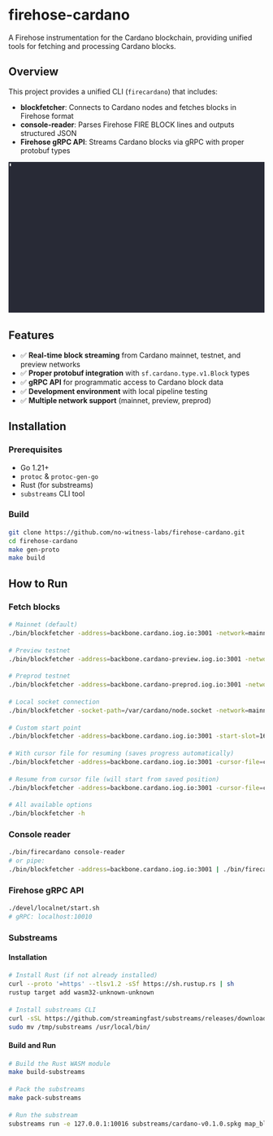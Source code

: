 # firehose-cardano

A Firehose instrumentation for the Cardano blockchain, providing unified tools for fetching and processing Cardano blocks.



## Overview

This project provides a unified CLI (`firecardano`) that includes:

- **blockfetcher**: Connects to Cardano nodes and fetches blocks in Firehose format
- **console-reader**: Parses Firehose FIRE BLOCK lines and outputs structured JSON
- **Firehose gRPC API**: Streams Cardano blocks via gRPC with proper protobuf types

![firehose-cardano.gif](/docs/images/firehose-cardano.gif)
## Features

- ✅ **Real-time block streaming** from Cardano mainnet, testnet, and preview networks
- ✅ **Proper protobuf integration** with `sf.cardano.type.v1.Block` types
- ✅ **gRPC API** for programmatic access to Cardano block data
- ✅ **Development environment** with local pipeline testing
- ✅ **Multiple network support** (mainnet, preview, preprod)

## Installation

### Prerequisites
- Go 1.21+
- `protoc` & `protoc-gen-go`
- Rust (for substreams)
- `substreams` CLI tool

### Build
```bash
git clone https://github.com/no-witness-labs/firehose-cardano.git
cd firehose-cardano
make gen-proto
make build
```

## How to Run

### Fetch blocks
```bash
# Mainnet (default)
./bin/blockfetcher -address=backbone.cardano.iog.io:3001 -network=mainnet

# Preview testnet
./bin/blockfetcher -address=backbone.cardano-preview.iog.io:3001 -network=preview -network-magic=2

# Preprod testnet
./bin/blockfetcher -address=backbone.cardano-preprod.iog.io:3001 -network=preprod -network-magic=1

# Local socket connection
./bin/blockfetcher -socket-path=/var/cardano/node.socket -network=mainnet

# Custom start point
./bin/blockfetcher -address=backbone.cardano.iog.io:3001 -start-slot=164636374 -start-hash=71a1e62336b566d31115dee65ed0a506b4bc10c2bbb7a37cedddb2d97dd31b1d

# With cursor file for resuming (saves progress automatically)
./bin/blockfetcher -address=backbone.cardano.iog.io:3001 -cursor-file=cursor.json

# Resume from cursor file (will start from saved position)
./bin/blockfetcher -address=backbone.cardano.iog.io:3001 -cursor-file=cursor.json

# All available options
./bin/blockfetcher -h
```

### Console reader
```bash
./bin/firecardano console-reader
# or pipe:
./bin/blockfetcher -address=backbone.cardano.iog.io:3001 | ./bin/firecardano console-reader
```

### Firehose gRPC API
```bash
./devel/localnet/start.sh
# gRPC: localhost:10010
```

### Substreams

#### Installation
```bash
# Install Rust (if not already installed)
curl --proto '=https' --tlsv1.2 -sSf https://sh.rustup.rs | sh
rustup target add wasm32-unknown-unknown

# Install substreams CLI
curl -sSL https://github.com/streamingfast/substreams/releases/download/v1.10.6/substreams_linux_x86_64.tar.gz | tar -xz -C /tmp
sudo mv /tmp/substreams /usr/local/bin/
```

#### Build and Run
```bash
# Build the Rust WASM module
make build-substreams

# Pack the substreams
make pack-substreams

# Run the substream
substreams run -e 127.0.0.1:10016 substreams/cardano-v0.1.0.spkg map_blocks --stop-block 0 --plaintext
```
